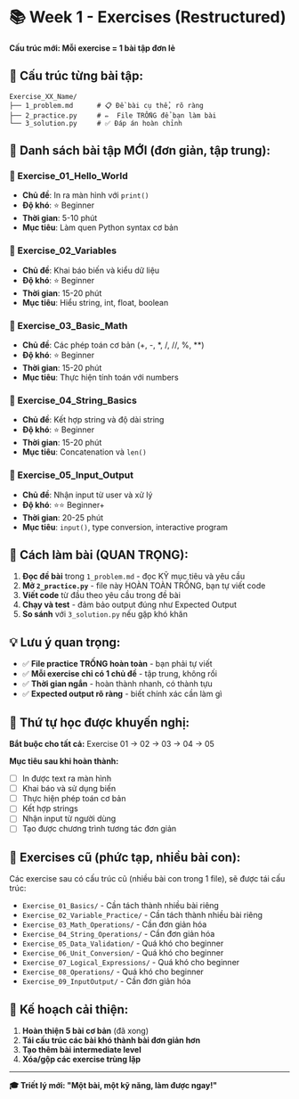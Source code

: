 # 📚 Week 1 - Exercises (Restructured)

**Cấu trúc mới: Mỗi exercise = 1 bài tập đơn lẻ**

## 📁 Cấu trúc từng bài tập:

```
Exercise_XX_Name/
├── 1_problem.md      # 📋 Đề bài cụ thể, rõ ràng
├── 2_practice.py     # ✏️  File TRỐNG để bạn làm bài
└── 3_solution.py     # ✅ Đáp án hoàn chỉnh
```

## 🎯 Danh sách bài tập MỚI (đơn giản, tập trung):

### 📘 Exercise_01_Hello_World

- **Chủ đề**: In ra màn hình với `print()`
- **Độ khó**: ⭐ Beginner
- **Thời gian**: 5-10 phút
- **Mục tiêu**: Làm quen Python syntax cơ bản

### 📗 Exercise_02_Variables

- **Chủ đề**: Khai báo biến và kiểu dữ liệu
- **Độ khó**: ⭐ Beginner
- **Thời gian**: 15-20 phút
- **Mục tiêu**: Hiểu string, int, float, boolean

### 📙 Exercise_03_Basic_Math

- **Chủ đề**: Các phép toán cơ bản (+, -, \*, /, //, %, \*\*)
- **Độ khó**: ⭐ Beginner
- **Thời gian**: 15-20 phút
- **Mục tiêu**: Thực hiện tính toán với numbers

### 📕 Exercise_04_String_Basics

- **Chủ đề**: Kết hợp string và độ dài string
- **Độ khó**: ⭐ Beginner
- **Thời gian**: 15-20 phút
- **Mục tiêu**: Concatenation và `len()`

### 📘 Exercise_05_Input_Output

- **Chủ đề**: Nhận input từ user và xử lý
- **Độ khó**: ⭐⭐ Beginner+
- **Thời gian**: 20-25 phút
- **Mục tiêu**: `input()`, type conversion, interactive program

## 🚀 Cách làm bài (QUAN TRỌNG):

1. **Đọc đề bài** trong `1_problem.md` - đọc KỸ mục tiêu và yêu cầu
2. **Mở `2_practice.py`** - file này HOÀN TOÀN TRỐNG, bạn tự viết code
3. **Viết code** từ đầu theo yêu cầu trong đề bài
4. **Chạy và test** - đảm bảo output đúng như Expected Output
5. **So sánh** với `3_solution.py` nếu gặp khó khăn

## 💡 Lưu ý quan trọng:

- ✅ **File practice TRỐNG hoàn toàn** - bạn phải tự viết
- ✅ **Mỗi exercise chỉ có 1 chủ đề** - tập trung, không rối
- ✅ **Thời gian ngắn** - hoàn thành nhanh, có thành tựu
- ✅ **Expected output rõ ràng** - biết chính xác cần làm gì

## 🎯 Thứ tự học được khuyến nghị:

**Bắt buộc cho tất cả:** Exercise 01 → 02 → 03 → 04 → 05

**Mục tiêu sau khi hoàn thành:**

- [ ] In được text ra màn hình
- [ ] Khai báo và sử dụng biến
- [ ] Thực hiện phép toán cơ bản
- [ ] Kết hợp strings
- [ ] Nhận input từ người dùng
- [ ] Tạo được chương trình tương tác đơn giản

## 📂 Exercises cũ (phức tạp, nhiều bài con):

Các exercise sau có cấu trúc cũ (nhiều bài con trong 1 file), sẽ được tái cấu trúc:

- `Exercise_01_Basics/` - Cần tách thành nhiều bài riêng
- `Exercise_02_Variable_Practice/` - Cần tách thành nhiều bài riêng
- `Exercise_03_Math_Operations/` - Cần đơn giản hóa
- `Exercise_04_String_Operations/` - Cần đơn giản hóa
- `Exercise_05_Data_Validation/` - Quá khó cho beginner
- `Exercise_06_Unit_Conversion/` - Quá khó cho beginner
- `Exercise_07_Logical_Expressions/` - Quá khó cho beginner
- `Exercise_08_Operations/` - Quá khó cho beginner
- `Exercise_09_InputOutput/` - Cần đơn giản hóa

## 🔄 Kế hoạch cải thiện:

1. **Hoàn thiện 5 bài cơ bản** (đã xong)
2. **Tái cấu trúc các bài khó thành bài đơn giản hơn**
3. **Tạo thêm bài intermediate level**
4. **Xóa/gộp các exercise trùng lặp**

---

**🎓 Triết lý mới: "Một bài, một kỹ năng, làm được ngay!"**
